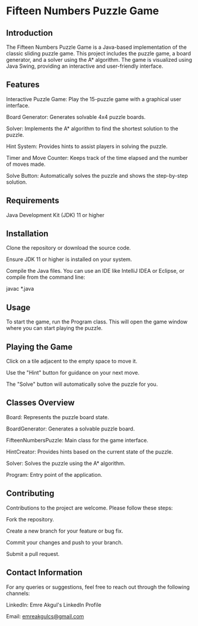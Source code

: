 # Fifteen Numbers Puzzle Game
## Introduction
The Fifteen Numbers Puzzle Game is a Java-based implementation of the classic sliding puzzle game. This project includes the puzzle game, a board generator, and a solver using the A* algorithm. The game is visualized using Java Swing, providing an interactive and user-friendly interface.

## Features
Interactive Puzzle Game: Play the 15-puzzle game with a graphical user interface.

Board Generator: Generates solvable 4x4 puzzle boards.

Solver: Implements the A* algorithm to find the shortest solution to the puzzle.

Hint System: Provides hints to assist players in solving the puzzle.

Timer and Move Counter: Keeps track of the time elapsed and the number of moves made.

Solve Button: Automatically solves the puzzle and shows the step-by-step solution.

## Requirements
Java Development Kit (JDK) 11 or higher

## Installation
Clone the repository or download the source code.

Ensure JDK 11 or higher is installed on your system.

Compile the Java files. You can use an IDE like IntelliJ IDEA or Eclipse, or compile from the command line:

javac *.java

## Usage
To start the game, run the Program class. This will open the game window where you can start playing the puzzle.

## Playing the Game
Click on a tile adjacent to the empty space to move it.

Use the "Hint" button for guidance on your next move.

The "Solve" button will automatically solve the puzzle for you.

## Classes Overview
Board: Represents the puzzle board state.

BoardGenerator: Generates a solvable puzzle board.

FifteenNumbersPuzzle: Main class for the game interface.

HintCreator: Provides hints based on the current state of the puzzle.

Solver: Solves the puzzle using the A* algorithm.

Program: Entry point of the application.

## Contributing
Contributions to the project are welcome. Please follow these steps:

Fork the repository.

Create a new branch for your feature or bug fix.

Commit your changes and push to your branch.

Submit a pull request.


## Contact Information
For any queries or suggestions, feel free to reach out through the following channels:

LinkedIn: Emre Akgul's LinkedIn Profile

Email: emreakgulcs@gmail.com

